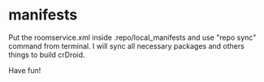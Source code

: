 manifests
=========

Put the roomservice.xml inside .repo/local_manifests and use "repo sync" command from terminal.
I will sync all necessary packages and others things to build crDroid.

Have fun!
